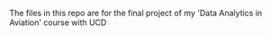 The files in this repo are for the final project of my 'Data Analytics in Aviation' course with UCD
